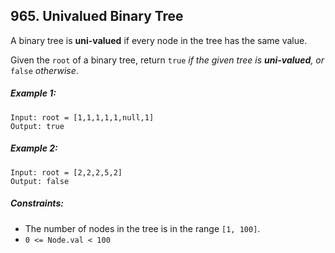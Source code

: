 ## 965. Univalued Binary Tree

A binary tree is **uni-valued** if every node in the tree has the same value.

Given the ```root``` of a binary tree, return ```true``` *if the given tree is **uni-valued**, or* ```false``` *otherwise*.

##### Example 1:
```
Input: root = [1,1,1,1,1,null,1]
Output: true
```
##### Example 2:
```
Input: root = [2,2,2,5,2]
Output: false
```

##### Constraints:

* The number of nodes in the tree is in the range ```[1, 100]```.
* ```0 <= Node.val < 100```